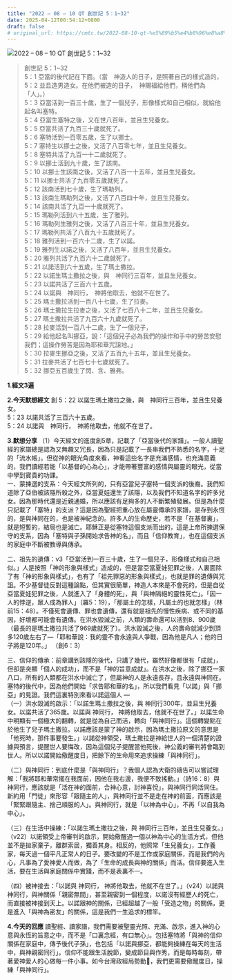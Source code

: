 ```yaml
---
title: "2022 – 08 – 10 QT 創世記 5：1~32"
date: 2025-04-12T00:54:12+0800
draft: false
# original_url: https://cmtc.tw/2022-08-10-qt-%e5%89%b5%e4%b8%96%e8%a8%98-5%ef%bc%9a132
---
```


![2022 – 08 – 10 QT 創世記 5：1\~32](/images/qt.jpg  "2022 – 08 – 10 QT 創世記 5：1\~32")

> 創世記 5：1\~32  
> 5：1 亞當的後代記在下面。（當　神造人的日子，是照著自己的樣式造的，  
> 5：2 並且造男造女。在他們被造的日子，　神賜福給他們，稱他們為「人」。）  
> 5：3 亞當活到一百三十歲，生了一個兒子，形像樣式和自己相似，就給他起名叫塞特。  
> 5：4 亞當生塞特之後，又在世八百年，並且生兒養女。  
> 5：5 亞當共活了九百三十歲就死了。  
> 5：6 塞特活到一百零五歲，生了以挪士。  
> 5：7 塞特生以挪士之後，又活了八百零七年，並且生兒養女。  
> 5：8 塞特共活了九百一十二歲就死了。  
> 5：9 以挪士活到九十歲，生了該南。  
> 5：10 以挪士生該南之後，又活了八百一十五年，並且生兒養女。  
> 5：11 以挪士共活了九百零五歲就死了。  
> 5：12 該南活到七十歲，生了瑪勒列。  
> 5：13 該南生瑪勒列之後，又活了八百四十年，並且生兒養女。  
> 5：14 該南共活了九百一十歲就死了。  
> 5：15 瑪勒列活到六十五歲，生了雅列。  
> 5：16 瑪勒列生雅列之後，又活了八百三十年，並且生兒養女。  
> 5：17 瑪勒列共活了八百九十五歲就死了。  
> 5：18 雅列活到一百六十二歲，生了以諾。  
> 5：19 雅列生以諾之後，又活了八百年，並且生兒養女。  
> 5：20 雅列共活了九百六十二歲就死了。  
> 5：21 以諾活到六十五歲，生了瑪土撒拉。  
> 5：22 以諾生瑪土撒拉之後，與　神同行三百年，並且生兒養女。  
> 5：23 以諾共活了三百六十五歲。  
> 5：24 以諾與　神同行，　神將他取去，他就不在世了。  
> 5：25 瑪土撒拉活到一百八十七歲，生了拉麥。  
> 5：26 瑪土撒拉生拉麥之後，又活了七百八十二年，並且生兒養女。  
> 5：27 瑪土撒拉共活了九百六十九歲就死了。  
> 5：28 拉麥活到一百八十二歲，生了一個兒子，  
> 5：29 給他起名叫挪亞，說：「這個兒子必為我們的操作和手中的勞苦安慰我們；這操作勞苦是因為耶和華咒詛地。」  
> 5：30 拉麥生挪亞之後，又活了五百九十五年，並且生兒養女。  
> 5：31 拉麥共活了七百七十七歲就死了。  
> 5：32 挪亞五百歲生了閃、含、雅弗。

**1.經文3遍**

**2.今天默想經文**
創 5：22 以諾生瑪土撒拉之後，與　神同行三百年，並且生兒養女。  
5：23 以諾共活了三百六十五歲。  
5：24 以諾與　神同行，　神將他取去，他就不在世了。

**3.默想分享**
（1）今天經文的進度創5章，記載了「亞當後代的家譜」。一般人讀聖經的家譜總是認為又無趣又冗長，因為只是記載了一長串我們不熟悉的名字，十足的「流水帳」。但從神的眼光角度來看，神看這些名字是充滿感情，也充滿意義的，我們讀經若能「以基督的心為心」，才能帶著豐富的感情與屬靈的眼光，從當中學到寶貴的功課。  
一、蒙揀選的支系：今天經文所列的，只有亞當兒子塞特一個支派的後裔。我們知道除了亞伯被該隱所殺之外，亞當夏娃還生了該隱，以及我們不知道名字的許多兒女。因為那時代還是近親通婚，所以應該有足夠多的人不斷繁殖發展。但是為什麼只記載了「塞特」的支派？這是因為聖經把重心放在屬靈傳承的家譜，是存到永恆的，是與神同在的，也是被神紀念的。許多人的生命歷史，若不是「在基督裏」，就是短暫的，結局也是滅亡。耶穌正是從塞特這個支派而出的，這是上帝所揀選保守的支系，因為「塞特與子孫開始求告神的名」，而且「信仰教育」，也在這個支派的家庭中不斷被教導與傳承。

二、祖先的遺傳：v3「亞當活到一百三十歲，生了一個兒子，形像樣式和自己相似。」人是按照「神的形象與樣式」造成的，但是當亞當夏娃犯罪之後，人裏面除了有「神的形象與樣式」，也有了「祖先罪惡的形象與樣式」，也就是罪的遺傳與咒詛。不少基督徒反對這種論點，但其實很簡單，神造人本來是不會死的，但是自從亞當夏娃犯罪之後，人就進入了「身體的死」，與「與神隔絕的靈性死亡」。「因一人的悖逆，眾人成為罪人」（羅5：19），「那屬土的怎樣，凡屬土的也就怎樣」（林前15：48）。不僅死會遺傳、罪也會遺傳，還有就是祖先的慢性疾病、或不同的基因，好壞都可能會有遺傳。在洪水毀滅之前，人類的壽命還可以活到8、900歲（最長的是瑪土撒拉共活了969歲就死了）。洪水毀滅之後，人的壽命就減少到頂多120歲左右了—「耶和華說：我的靈不會永遠與人爭戰，因為他是凡人；他的日子將是120年。」 （創6：3）

三、信仰的傳承：前章講到該隱的後代，只講了幾代，雖然好像都很有「成就」，但卻是突顯「個人的成功」，而不是「神的旨意成就」。在洪水之後，除了挪亞一家八口，所有的人類都在洪水中滅亡了，但屬神的人是永遠長存，且永遠與神同在。塞特的後代中，因為他們開始「求告耶和華的名」，所以我們看見「以諾」與「挪亞」的見證。我們這裏特別來看以諾這個人 —  
（一）洪水毀滅的啟示：「以諾生瑪土撒拉之後，與 神同行300年，並且生兒養女。以諾共活了365歲。以諾與 神同行， 神將他取去，他就不在世了。」以諾生命中明顯有一個極大的翻轉，就是從為自己而活，轉向「與神同行」。這個轉變點在於他生了兒子瑪土撒拉。以諾應該是蒙了神的啟示，因為瑪土撒拉原文的意思是「他死時，那件事要發生。」以諾從神領受，瑪土撒拉是神給世人的一個清楚的證據與預言，提醒世人要悔改，因為這個兒子提醒當他死後，神公義的審判將會臨到世人。所以以諾開始儆醒度日，把餘下的生命用來追求操練「與神同行」。

（二）與神同行：到底什麼是「與神同行」？我個人認為大衛的禱告可以嘗試理解：「我將耶和華常擺在我面前，因他在我右邊，我便不致搖動。」（詩16：8）與神同行，應該就是「活在神的面前，合神心意，討神喜悅」，與神同行同活同住。新約用「門徒」來形容「跟隨主的人」，與神同行並不是走在神的前面，而應該是「緊緊跟隨主、捨己順服的人」。與神同行，就是「以神為中心」，不再「以自我為中心」。

（三）在生活中操練：「以諾生瑪土撒拉之後，與 神同行三百年，並且生兒養女。」（v22）以諾領受上帝審判的啟示，開始儆醒過一個以神為中心的生活方式，但他並不是拋家棄子，離群索居，獨善其身。相反的，他照常「生兒養女」，工作養家，每天過一個平凡正常人的日子。要改變的不是工作或家庭關係，而是我們的內心，凡事為了愛神愛人而做，為了「生命的成長與神的關係」而活。信仰要進入生活，要在生活與家庭關係中實踐，而不是表裏不一。

（四）被神接去：「以諾與 神同行， 神將他取去，他就不在世了。」（v24）以諾與神同行，與神關係「親密無間」，甚至親密到一個程度，以諾沒有經歷人的死亡，而直接被神接到天上。以諾跟神的關係，已經超越了一般「受造之物」的關係，更是進入「與神為密友」的關係，這是我們一生追求的標竿。

**4.今天的回應**
讀聖經、讀家譜，我們需要被聖靈光照、充滿、啟示，進入神的心意與永恆的旨意之中，而不是「口裏念經，有口無心」。包括塞特將「與神的信仰關係在家庭中，傳予後代子孫」，也包括「以諾與挪亞，都能夠操練在每天的生活中，與神親密同行」。信仰不能跟生活脫節，變成節目與作秀，而是每時每刻，帶著愛神愛人的心做每一件小事。如今台灣政經局勢動𣿴，我們更需要儆醒度日，操練「與神同行」。
